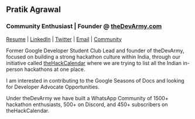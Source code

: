 ## Pratik Agrawal
### Community Enthusiast | Founder @ [theDevArmy.com](https://theDevArmy.com)

[Resume](https://theDevArmy.com/pratik-community-resume) | [LinkedIn](https://www.linkedin.com/in/rudrapratik/) | [Twitter](https://twitter.com/rudrapratik30) | [Email](mailto:rudrapratik30@gmail.com) | [Community](https://theDevArmy.com)

Former Google Developer Student Club Lead and founder of theDevArmy, focused on building a strong hackathon culture within India, through our initiative called [theHackCalendar](https://theDevarmmy.com/theHackCalendar) where we are trying to list all the Indian in-person hackathons at one place.

I am interested in contributing to the Google Seasons of Docs and looking for Developer Advocate Opportunities.

Under theDevArmy we have built a WhatsApp Community of 1500+ hackathon enthusiasts, 500+ on Discord, and 450+ subscribers on theHackCalendar.
